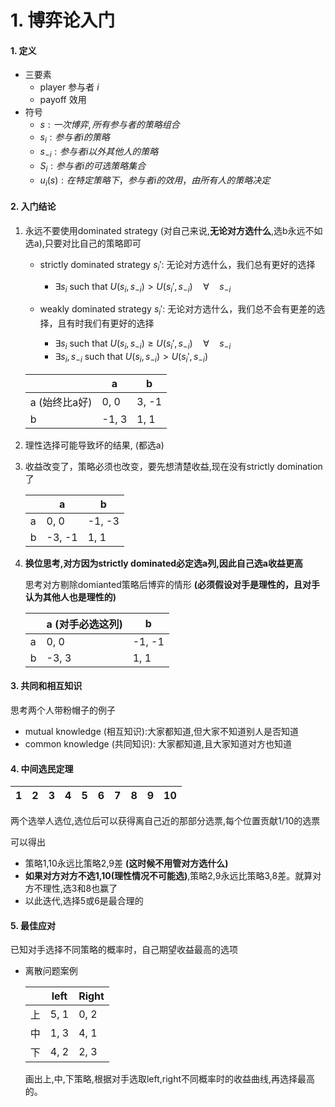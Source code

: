 # 1. 博弈论入门

#### 1. 定义

- 三要素
  - player 参与者 $i$
  - payoff 效用 
- 符号
  - $s:一次博弈,所有参与者的策略组合$
  - $s_i:参与者i的策略$
  - $s_{-i}:参与者i以外其他人的策略$
  - $S_i:参与者i的可选策略集合$
  - $u_i(s):在特定策略下，参与者i的效用，由所有人的策略决定$

#### 2. 入门结论

1. 永远不要使用dominated strategy (对自己来说,**无论对方选什么**,选b永远不如选a),只要对比自己的策略即可

   - strictly dominated strategy $s_i'$: 无论对方选什么，我们总有更好的选择
     - $\exists s_i\text{ such that } U(s_i, s_{-i}) > U(s_i', s_{-i})\quad\forall\quad s_{-i}$

   - weakly dominated strategy $s_i'$: 无论对方选什么，我们总不会有更差的选择，且有时我们有更好的选择

     - $\exists s_i\text{ such that } U(s_i, s_{-i}) \geq U(s_i', s_{-i})\quad\forall\quad s_{-i}$
     - $\exists s_i, s_{-i}\text{ such that } U(s_i, s_{-i})>U(s_i', s_{-i})$

     

   |               | a     | b     |
   | ------------- | ----- | ----- |
   | a (始终比a好) | 0, 0  | 3, -1 |
   | b             | -1, 3 | 1, 1  |

2. 理性选择可能导致坏的结果, (都选a)

3. 收益改变了，策略必须也改变，要先想清楚收益,现在没有strictly domination了

   |      | a      | b      |
   | ---- | ------ | ------ |
   | a    | 0, 0   | -1, -3 |
   | b    | -3, -1 | 1, 1   |

4. **换位思考,对方因为strictly dominated必定选a列,因此自己选a收益更高**

   思考对方剔除domianted策略后博弈的情形 **(必须假设对手是理性的，且对手认为其他人也是理性的)**

   |      | a (对手必选这列) | b      |
   | ---- | ---------------- | ------ |
   | a    | 0, 0             | -1, -1 |
   | b    | -3, 3            | 1, 1   |

#### 3. 共同和相互知识

思考两个人带粉帽子的例子

- mutual knowledge (相互知识):大家都知道,但大家不知道别人是否知道
- common knowledge (共同知识): 大家都知道,且大家知道对方也知道

#### 4. 中间选民定理

| 1    | 2    | 3    | 4    | 5    | 6    | 7    | 8    | 9    | 10   |
| ---- | ---- | ---- | ---- | ---- | ---- | ---- | ---- | ---- | ---- |

两个选举人选位,选位后可以获得离自己近的那部分选票,每个位置贡献1/10的选票

可以得出

- 策略1,10永远比策略2,9差 **(这时候不用管对方选什么)**
- **如果对方对方不选1,10(理性情况不可能选)**,策略2,9永远比策略3,8差。就算对方不理性,选3和8也赢了
- 以此迭代,选择5或6是最合理的

#### 5. 最佳应对

已知对手选择不同策略的概率时，自己期望收益最高的选项

- 离散问题案例

  |      | left | Right |
  | ---- | ---- | ----- |
  | 上   | 5, 1 | 0, 2  |
  | 中   | 1, 3 | 4, 1  |
  | 下   | 4, 2 | 2, 3  |

  画出上,中,下策略,根据对手选取left,right不同概率时的收益曲线,再选择最高的。

